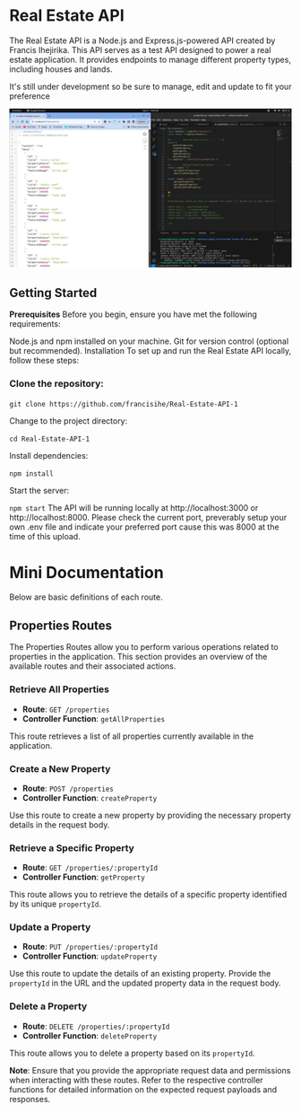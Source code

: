 # Real Estate API

The Real Estate API is a Node.js and Express.js-powered API created by Francis Ihejirika. This API serves as a test API designed to power a real estate application. It provides endpoints to manage different property types, including houses and lands. 

It's still under development so be sure to manage, edit and update to fit your preference

![Real Estate API Screenshot](<public/images/Screenshot from 2023-09-21 04-00-21.png>)

## Getting Started
**Prerequisites**
Before you begin, ensure you have met the following requirements:

Node.js and npm installed on your machine.
Git for version control (optional but recommended).
Installation
To set up and run the Real Estate API locally, follow these steps:

### **Clone the repository:**

`git clone https://github.com/francisihe/Real-Estate-API-1`

Change to the project directory:

`cd Real-Estate-API-1`

Install dependencies:

`npm install`

Start the server:

`npm start`
The API will be running locally at http://localhost:3000 or http://localhost:8000. Please check the current port, preverably setup your own .env file and indicate your preferred port cause this was 8000 at the time of this upload.


# Mini Documentation

Below are basic definitions of each route.

## Properties Routes

The Properties Routes allow you to perform various operations related to properties in the application. This section provides an overview of the available routes and their associated actions.

### Retrieve All Properties

- **Route**: `GET /properties`
- **Controller Function**: `getAllProperties`

This route retrieves a list of all properties currently available in the application.

### Create a New Property

- **Route**: `POST /properties`
- **Controller Function**: `createProperty`

Use this route to create a new property by providing the necessary property details in the request body.

### Retrieve a Specific Property

- **Route**: `GET /properties/:propertyId`
- **Controller Function**: `getProperty`

This route allows you to retrieve the details of a specific property identified by its unique `propertyId`.

### Update a Property

- **Route**: `PUT /properties/:propertyId`
- **Controller Function**: `updateProperty`

Use this route to update the details of an existing property. Provide the `propertyId` in the URL and the updated property data in the request body.

### Delete a Property

- **Route**: `DELETE /properties/:propertyId`
- **Controller Function**: `deleteProperty`

This route allows you to delete a property based on its `propertyId`.

**Note**: Ensure that you provide the appropriate request data and permissions when interacting with these routes. Refer to the respective controller functions for detailed information on the expected request payloads and responses.
